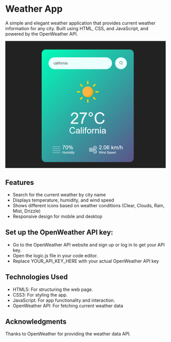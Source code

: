 # Weather App

A simple and elegant weather application that provides current weather information for any city. Built using HTML, CSS, and JavaScript, and powered by the OpenWeather API.

![Weather App Screenshot](https://github.com/spl3ndid/Weather-Widget/blob/main/Screenshot%202024-06-04%20181507.png)

## Features

- Search for the current weather by city name
- Displays temperature, humidity, and wind speed
- Shows different icons based on weather conditions (Clear, Clouds, Rain, Mist, Drizzle)
- Responsive design for mobile and desktop

## Set up the OpenWeather API key:

- Go to the OpenWeather API website and sign up or log in to get your API key.
- Open the logic.js file in your code editor.
- Replace YOUR_API_KEY_HERE with your actual OpenWeather API key

## Technologies Used

- HTML5: For structuring the web page.
- CSS3: For styling the app.
- JavaScript: For app functionality and interaction.
- OpenWeather API: For fetching current weather data



## Acknowledgments
Thanks to OpenWeather for providing the weather data API.




